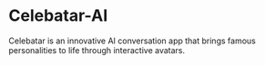 # Celebatar-AI
Celebatar is an innovative AI conversation app that brings famous personalities to life through interactive avatars.

